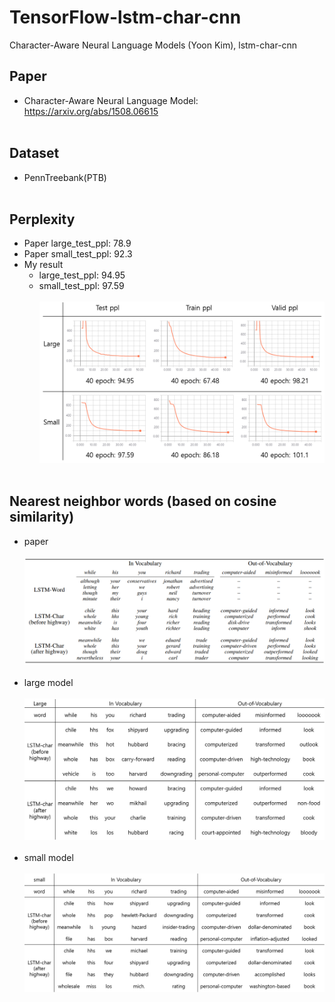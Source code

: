 # TensorFlow-lstm-char-cnn
Character-Aware Neural Language Models (Yoon Kim), lstm-char-cnn

## Paper
   * Character-Aware Neural Language Model: https://arxiv.org/abs/1508.06615
   <br/><br/>
   
## Dataset
   * PennTreebank(PTB)
   <br/><br/>
   
## Perplexity 
   * Paper large_test_ppl: 78.9
   * Paper small_test_ppl: 92.3  
   * My result
      * large_test_ppl: 94.95
      * small_test_ppl: 97.59  <br/><br/>
   ![PPL](./result_image/perplexity.png)
   <br/><br/>
   
## Nearest neighbor words (based on cosine similarity) 
   * paper <br/><br/>
   ![p_cosine_similarity](./result_image/paper_cosine_similarity.PNG)<br/><br/>
   * large model <br/><br/>
   ![l_cosine_similarity](./result_image/Large_cosine_similarity.png)<br/><br/>
   * small model <br/><br/>
   ![s_cosine_similarity](./result_image/small_cosine_similarity.png)<br/><br/>
